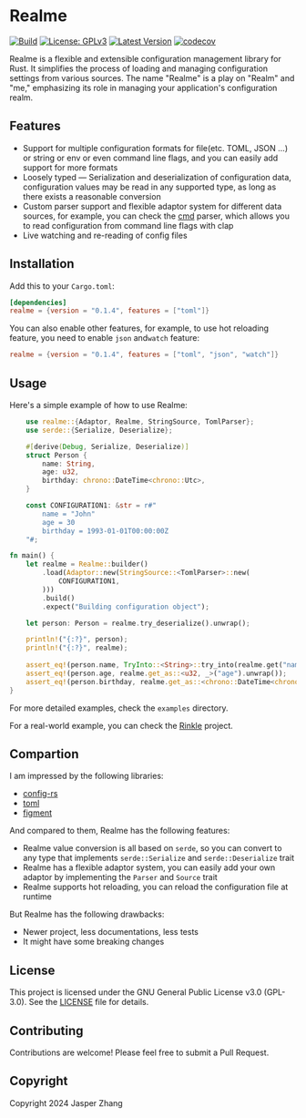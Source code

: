 # Realme

[![Build](https://github.com/VainJoker/realme/actions/workflows/integration.yml/badge.svg)](https://github.com/VainJoker/realme/actions/workflows/integration.yml) 
[![License: GPLv3](https://img.shields.io/badge/License-GPL-green.svg)](https://opensource.org/license/gpl-3-0) 
[![Latest Version](https://img.shields.io/crates/v/realme.svg)](https://crates.io/crates/realme) 
[![codecov](https://codecov.io/github/VainJoker/realme/graph/badge.svg?token=KF87R60IJ1)](https://codecov.io/github/VainJoker/realme)

Realme is a flexible and extensible configuration management library for Rust. It simplifies the process of loading and managing configuration settings from various sources. The name "Realme" is a play on "Realm" and "me," emphasizing its role in managing your application's configuration realm.

## Features

- Support for multiple configuration formats for file(etc. TOML, JSON ...) or string or env or even command line flags, and you can easily add support for more formats
- Loosely typed — Serialization and deserialization of configuration data, configuration values may be read in any supported type, as long as there exists a reasonable conversion
- Custom parser support and flexible adaptor system for different data sources, for example, you can check the [cmd](https://github.com/VainJoker/realme/blob/main/src/adaptor/parser/cmd.rs) parser, which allows you to read configuration from command line flags with clap
- Live watching and re-reading of config files

## Installation

Add this to your `Cargo.toml`:

```toml
[dependencies]
realme = {version = "0.1.4", features = ["toml"]}
```
You can also enable other features, for example, to use hot reloading feature, you need to enable `json` and`watch` feature:

```toml
realme = {version = "0.1.4", features = ["toml", "json", "watch"]}
```

## Usage

Here's a simple example of how to use Realme:

```rust
    use realme::{Adaptor, Realme, StringSource, TomlParser};
    use serde::{Serialize, Deserialize};

    #[derive(Debug, Serialize, Deserialize)]
    struct Person {
        name: String,
        age: u32,
        birthday: chrono::DateTime<chrono::Utc>,
    }

    const CONFIGURATION1: &str = r#"
        name = "John"
        age = 30
        birthday = 1993-01-01T00:00:00Z
    "#;

fn main() {
    let realme = Realme::builder()
        .load(Adaptor::new(StringSource::<TomlParser>::new(
            CONFIGURATION1,
        )))
        .build()
        .expect("Building configuration object");

    let person: Person = realme.try_deserialize().unwrap();

    println!("{:?}", person);
    println!("{:?}", realme);
    
    assert_eq!(person.name, TryInto::<String>::try_into(realme.get("name").unwrap()).unwrap());
    assert_eq!(person.age, realme.get_as::<u32, _>("age").unwrap());
    assert_eq!(person.birthday, realme.get_as::<chrono::DateTime<chrono::Utc>, _>("birthday").unwrap());
}
```

For more detailed examples, check the `examples` directory.

For a real-world example, you can check the [Rinkle](https://github.com/VainJoker/rinkle/blob/main/src/config.rs) project.

## Compartion

I am impressed by the following libraries: 
- [config-rs](https://github.com/mehcode/config-rs)
- [toml](https://github.com/toml-rs/toml)
- [figment](https://github.com/SergioBenitez/Figment)

And compared to them, Realme has the following features:
- Realme value conversion is all based on `serde`, so you can convert to any type that implements `serde::Serialize` and `serde::Deserialize` trait
- Realme has a flexible adaptor system, you can easily add your own adaptor by implementing the `Parser` and `Source` trait
- Realme supports hot reloading, you can reload the configuration file at runtime

But Realme has the following drawbacks:
- Newer project, less documentations, less tests
- It might have some breaking changes

## License

This project is licensed under the GNU General Public License v3.0 (GPL-3.0). See the [LICENSE](LICENSE) file for details.

## Contributing

Contributions are welcome! Please feel free to submit a Pull Request.

## Copyright

Copyright 2024 Jasper Zhang